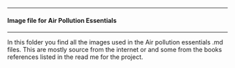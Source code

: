 -----
#### Image file for Air Pollution Essentials
------

<span>
In this folder you find all the images used in the Air pollution essentials .md files. This are mostly source from the internet or 
and some from the books references listed in the read me for the project.
</span>
